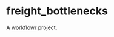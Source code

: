 # freight_bottlenecks

A [workflowr][] project.

[workflowr]: https://github.com/jdblischak/workflowr
